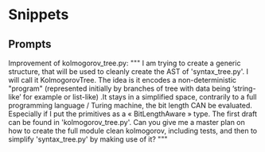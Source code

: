 # Snippets

## Prompts

Improvement of kolmogorov_tree.py:
"""
I am trying to create a generic structure, that will be used to cleanly create the AST of  'syntax_tree.py'. I will call it KolmogorovTree. The idea is it encodes a non-deterministic "program" (represented initially by branches of tree with data being ‘string-like’ for example or list-like) .It stays in a simplified space, contrarily to a full programming language / Turing machine, the bit length CAN be evaluated. Especially if I put the primitives as a « BitLengthAware » type. The first draft can be found in 'kolmogorov_tree.py'. Can you give me a master plan on how to create the full module clean kolmogorov, including tests, and then to simplify 'syntax_tree.py' by making use of it?
"""
